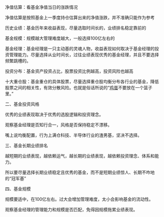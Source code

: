 

净值估算：看基金净值当日的涨跌情况

净值估算是按照基金上一季度持仓估算出来的净值涨跌，并不准确只能作为参考

历史业绩：基金历年来收益表现，尽量选取时间长的，业绩排名稳定靠前的

基金规模：规模越大管理难度越大，一般选择100亿左右的

基金经理：基金经理是一只主动基的灵魂人物，收益表现如何取决于基金经理的投资管理能力。尽量选择从业时间长，过往业绩表现优秀的基金经理，并且不要选择频繁跳槽的。

投资分布：基金资产投资占比，股票投资比例越高，投资风险也越高

十大重仓股：基金重仓的具体股票，尽量选择重仓股均衡分布各行业的基金，降低股票之间的相关性，有效分散风险。也就是俗话所说的“[鸡蛋](https://www.smzdm.com/fenlei/danlei/)不要放在一个篮子里。”

二、基金投资风格

优秀的业绩表现取决于优秀的选股逻辑和投资理念。

观察基金经理是否知行合一，风格是否保持稳定不漂移。

嘴上说均衡配置，行为上满仓科技、半导体行业的渣男基，坚决不选择。

三、基金长期业绩排名

越短期的业绩表现，越依赖运气，越长期的业绩表现，越依赖投资理念、体系和能力。

所以要尽量选择长期业绩稳定且优秀的基金，而不是短期业绩惊人、长期不咋地的“冠军基”

四、基金规模

规模要适中，在100亿左右。过大会增加管理难度，太小会影响基金的流动性。

观察基金经理的管理能力和规模是否匹配，免得因规模拖累业绩表现。